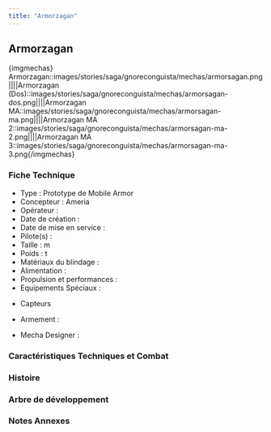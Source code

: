 ```yaml
---
title: "Armorzagan"
---
```


Armorzagan
----------


{imgmechas} Armorzagan::images/stories/saga/gnoreconguista/mechas/armorsagan.png||||Armorzagan (Dos)::images/stories/saga/gnoreconguista/mechas/armorsagan-dos.png||||Armorzagan MA::images/stories/saga/gnoreconguista/mechas/armorsagan-ma.png||||Armorzagan MA 2::images/stories/saga/gnoreconguista/mechas/armorsagan-ma-2.png||||Armorzagan MA 3::images/stories/saga/gnoreconguista/mechas/armorsagan-ma-3.png{/imgmechas}


### Fiche Technique


- Type : Prototype de Mobile Armor   
- Concepteur : Ameria   
- Opérateur :   
- Date de création :   
- Date de mise en service :   
- Pilote(s) :   
- Taille : m   
- Poids : t   
- Matériaux du blindage :   
- Alimentation :   
- Propulsion et performances :   
- Equipements Spéciaux :


* Capteurs


- Armement :


- Mecha Designer :


### Caractéristiques Techniques et Combat


### Histoire


### Arbre de développement


### Notes Annexes

